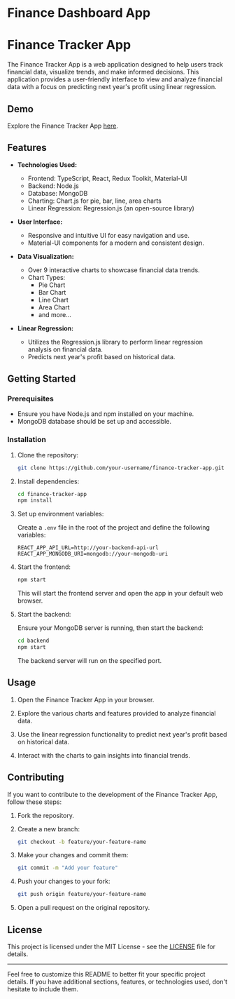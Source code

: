 # Finance Dashboard App



# Finance Tracker App

The Finance Tracker App is a web application designed to help users track financial data, visualize trends, and make informed decisions. This application provides a user-friendly interface to view and analyze financial data with a focus on predicting next year's profit using linear regression.

## Demo

Explore the Finance Tracker App [here](https://finance-tracker-sooty.vercel.app/).

## Features

- **Technologies Used:**
  - Frontend: TypeScript, React, Redux Toolkit, Material-UI
  - Backend: Node.js
  - Database: MongoDB
  - Charting: Chart.js for pie, bar, line, area charts
  - Linear Regression: Regression.js (an open-source library)

- **User Interface:**
  - Responsive and intuitive UI for easy navigation and use.
  - Material-UI components for a modern and consistent design.

- **Data Visualization:**
  - Over 9 interactive charts to showcase financial data trends.
  - Chart Types:
    - Pie Chart
    - Bar Chart
    - Line Chart
    - Area Chart
    - and more...

- **Linear Regression:**
  - Utilizes the Regression.js library to perform linear regression analysis on financial data.
  - Predicts next year's profit based on historical data.

## Getting Started

### Prerequisites

- Ensure you have Node.js and npm installed on your machine.
- MongoDB database should be set up and accessible.

### Installation

1. Clone the repository:

   ```bash
   git clone https://github.com/your-username/finance-tracker-app.git
   ```

2. Install dependencies:

   ```bash
   cd finance-tracker-app
   npm install
   ```

3. Set up environment variables:

   Create a `.env` file in the root of the project and define the following variables:

   ```env
   REACT_APP_API_URL=http://your-backend-api-url
   REACT_APP_MONGODB_URI=mongodb://your-mongodb-uri
   ```

4. Start the frontend:

   ```bash
   npm start
   ```

   This will start the frontend server and open the app in your default web browser.

5. Start the backend:

   Ensure your MongoDB server is running, then start the backend:

   ```bash
   cd backend
   npm start
   ```

   The backend server will run on the specified port.

## Usage

1. Open the Finance Tracker App in your browser.

2. Explore the various charts and features provided to analyze financial data.

3. Use the linear regression functionality to predict next year's profit based on historical data.

4. Interact with the charts to gain insights into financial trends.

## Contributing

If you want to contribute to the development of the Finance Tracker App, follow these steps:

1. Fork the repository.

2. Create a new branch:

   ```bash
   git checkout -b feature/your-feature-name
   ```

3. Make your changes and commit them:

   ```bash
   git commit -m "Add your feature"
   ```

4. Push your changes to your fork:

   ```bash
   git push origin feature/your-feature-name
   ```

5. Open a pull request on the original repository.

## License

This project is licensed under the MIT License - see the [LICENSE](LICENSE) file for details.

---

Feel free to customize this README to better fit your specific project details. If you have additional sections, features, or technologies used, don't hesitate to include them.
